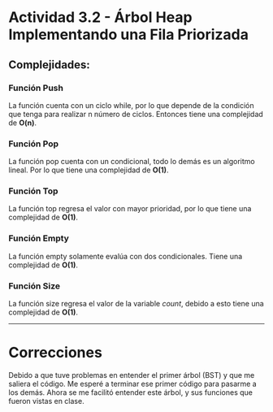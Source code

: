 # Actividad 3.2 - Árbol Heap Implementando una Fila Priorizada
## Complejidades:

### Función Push 
La función cuenta con un ciclo while, por lo que depende de la condición que tenga para realizar n número de ciclos. 
Entonces tiene una complejidad de **O(n)**.

### Función Pop
La función pop cuenta con un condicional, todo lo demás es un algoritmo lineal. Por lo que tiene una complejidad
de **O(1)**.

### Función Top
La función top regresa el valor con mayor prioridad, por lo que tiene una complejidad de **O(1)**.

### Función Empty
La función empty solamente evalúa con dos condicionales. Tiene una complejidad de **O(1)**.

### Función Size
La función size regresa el valor de la variable *count*, debido a esto tiene una complejidad de **O(1)**.

---
# Correcciones
Debido a que tuve problemas en entender el primer árbol (BST) y que me saliera el código. Me esperé a terminar ese primer código
para pasarme a los demás. Ahora se me facilitó entender este árbol, y sus funciones que fueron vistas en clase. 